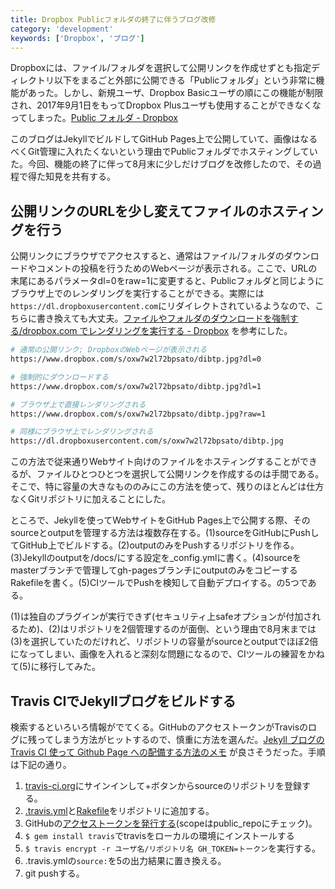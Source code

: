 ```yaml
---
title: Dropbox Publicフォルダの終了に伴うブログ改修
category: 'development'
keywords: ['Dropbox', 'ブログ']
---
```


Dropboxには、ファイル/フォルダを選択して公開リンクを作成せずとも指定ディレクトリ以下をまるごと外部に公開できる「Publicフォルダ」という非常に機能があった。しかし、新規ユーザ、Dropbox Basicユーザの順にこの機能が制限され、2017年9月1日をもってDropbox Plusユーザも使用することができなくなってしまった。[Public フォルダ - Dropbox](https://www.dropbox.com/ja/help/files-folders/public-folder)

このブログはJekyllでビルドしてGitHub Pages上で公開していて、画像はなるべくGit管理に入れたくないという理由でPublicフォルダでホスティングしていた。今回、機能の終了に伴って8月末に少しだけブログを改修したので、その過程で得た知見を共有する。

## 公開リンクのURLを少し変えてファイルのホスティングを行う

公開リンクにブラウザでアクセスすると、通常はファイル/フォルダのダウンロードやコメントの投稿を行うためのWebページが表示される。ここで、URLの末尾にあるパラメータdl=0をraw=1に変更すると、Publicフォルダと同じようにブラウザ上でのレンダリングを実行することができる。実際には```https://dl.dropboxusercontent.com```にリダイレクトされているようなので、こちらに書き換えても大丈夫。[ファイルやフォルダのダウンロードを強制する/dropbox.com でレンダリングを実行する - Dropbox](https://www.dropbox.com/help/desktop-web/force-download) を参考にした。

```bash
# 通常の公開リンク; DropboxのWebページが表示される
https://www.dropbox.com/s/oxw7w2l72bpsato/dibtp.jpg?dl=0

# 強制的にダウンロードする
https://www.dropbox.com/s/oxw7w2l72bpsato/dibtp.jpg?dl=1

# ブラウザ上で直接レンダリングされる
https://www.dropbox.com/s/oxw7w2l72bpsato/dibtp.jpg?raw=1

# 同様にブラウザ上でレンダリングされる
https://dl.dropboxusercontent.com/s/oxw7w2l72bpsato/dibtp.jpg
```

この方法で従来通りWebサイト向けのファイルをホスティングすることができるが、ファイルひとつひとつを選択して公開リンクを作成するのは手間である。そこで、特に容量の大きなもののみにこの方法を使って、残りのほとんどは仕方なくGitリポジトリに加えることにした。

ところで、Jekyllを使ってWebサイトをGitHub Pages上で公開する際、そのsourceとoutputを管理する方法は複数存在する。(1)sourceをGitHubにPushしてGitHub上でビルドする。(2)outputのみをPushするリポジトリを作る。(3)Jekyllのoutputを/docs/にする設定を_config.ymlに書く。(4)sourceをmasterブランチで管理してgh-pagesブランチにoutputのみをコピーするRakefileを書く。(5)CIツールでPushを検知して自動デプロイする。の5つである。

(1)は独自のプラグインが実行できず(セキュリティ上safeオプションが付加されるため)、(2)はリポジトリを2個管理するのが面倒、という理由で8月末までは(3)を選択していたのだけれど、リポジトリの容量がsourceとoutputでほぼ2倍になってしまい、画像を入れると深刻な問題になるので、CIツールの練習をかねて(5)に移行してみた。

## Travis CIでJekyllブログをビルドする

検索するといろいろ情報がでてくる。GitHubのアクセストークンがTravisのログに残ってしまう方法がヒットするので、慎重に方法を選んだ。[Jekyll ブログの Travis CI 使って Github Page への配備する方法のメモ](https://cat-in-136.github.io/2015/04/jekyll-travis-ci-github-pages-deployment.html) が良さそうだった。手順は下記の通り。

1. [travis-ci.org](https://travis-ci.org/)にサインインして+ボタンからsourceのリポジトリを登録する。
2. [.travis.yml](https://github.com/shoya140/shoya.io/blob/master/.travis.yml)と[Rakefile](https://github.com/shoya140/shoya.io/blob/master/Rakefile)をリポジトリに追加する。
3. GitHubの[アクセストークンを発行する](https://github.com/settings/tokens/new)(scopeはpublic_repoにチェック)。
4. ```$ gem install travis```でtravisをローカルの環境にインストールする
5. ```$ travis encrypt -r ユーザ名/リポジトリ名 GH_TOKEN=トークン```を実行する。
6. .travis.ymlの```source:```を5の出力結果に置き換える。
7. git pushする。

